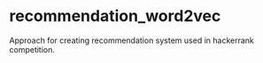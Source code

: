 # recommendation_word2vec
Approach for creating recommendation system used in hackerrank competition. 
